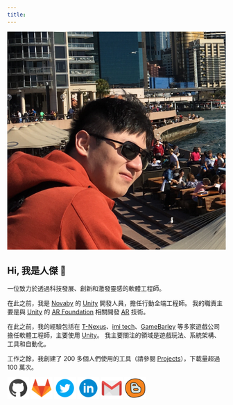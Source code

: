 ```yaml
---
title: 
---
```


<a href="#"><img id="my-avatar" src="../images/v6.png"></a>

## Hi, 我是人傑 👋

一位致力於透過科技發展、創新和激發靈感的軟體工程師。

在此之前，我是 [Novaby][] 的 [Unity][] 開發人員，擔任行動全端工程師。
我的職責主要是與 [Unity][] 的 [AR Foundation][] 相關開發 [AR][] 技術。

在此之前，我的經驗包括在 [T-Nexus][]、[imi tech][]、[GameBarley][] 等多家遊戲公司擔任軟體工程師，主要使用 [Unity][]。
我主要關注的領域是遊戲玩法、系統架構、工具和自動化。

工作之餘，我創建了 200 多個人們使用的工具（請參閱 [Projects][]），下載量超過 100 萬次。

<a href="https://github.com/jcs090218" target=”_blank”>
<img src="../images/icons/github.svg" width="50px" class="my-img"></a>

<a href="https://gitlab.com/jcs090218" target=”_blank”>
<img src="../images/icons/gitlab.svg" width="50px" class="my-img"></a>

<a href="https://twitter.com/jenchieh94" target=”_blank”>
<img src="../images/icons/twitter.svg" width="50px" class="my-img"></a>

<a href="https://www.linkedin.com/in/jen-chieh-shen-17a02780/" target=”_blank”>
<img src="../images/icons/linkedin.svg" width="50px" class="my-img"></a>

<a href="mailto:jcs090218@gmail.com" target=”_blank”>
<img src="../images/icons/gmail.svg" width="50px" class="my-img"></a>

<a href="./blog/">
<img src="../images/icons/blog.svg" width="50px" class="my-img"></a>


<!-- Links -->

[Projects]: ./projects/

[Unity]: https://unity.com/
[AR Foundation]: https://unity.com/unity/features/arfoundation

[T-NEXUS]: https://github.com/T-nexus-Studio
[imi tech]: http://www.imi-tech.com.tw/
[GameBarley]: http://barley.games/
[WISBET]: http://www.wisbet.co/
[Novaby]: https://www.novaby.com/

[AR]: https://en.wikipedia.org/wiki/Augmented_reality
